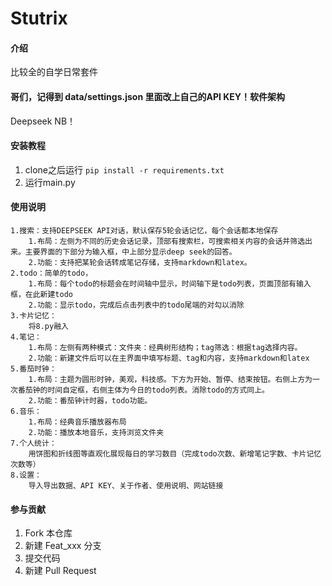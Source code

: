 # Stutrix

#### 介绍

比较全的自学日常套件

#### 哥们，记得到 data/settings.json 里面改上自己的API KEY！软件架构

Deepseek NB！

#### 安装教程

1. clone之后运行 `pip install -r requirements.txt `
2. 运行main.py

#### 使用说明

    1.搜索：支持DEEPSEEK API对话，默认保存5轮会话记忆，每个会话都本地保存
        1.布局：左侧为不同的历史会话记录，顶部有搜索栏，可搜索相关内容的会话并筛选出来。主要界面的下部分为输入框，中上部分显示deep seek的回答。
        2.功能：支持把某轮会话转成笔记存储，支持markdown和latex。
    2.todo：简单的todo，
        1.布局：每个todo的标题会在时间轴中显示，时间轴下是todo列表，页面顶部有输入框，在此新建todo
        2.功能：显示todo，完成后点击列表中的todo尾端的对勾以消除
    3.卡片记忆：
        将8.py融入
    4.笔记：
        1.布局：左侧有两种模式：文件夹：经典树形结构；tag筛选：根据tag选择内容。
        2.功能：新建文件后可以在主界面中填写标题、tag和内容，支持markdown和latex
    5.番茄时钟：
        1.布局：主题为圆形时钟，美观，科技感。下方为开始、暂停、结束按钮。右侧上方为一次番茄钟的时间自定框，右侧主体为今日的todo列表。消除todo的方式同上。
        2.功能：番茄钟计时器，todo功能。
    6.音乐：
        1.布局：经典音乐播放器布局
        2.功能：播放本地音乐，支持浏览文件夹
    7.个人统计：
        用饼图和折线图等直观化展现每日的学习数目（完成todo次数、新增笔记字数、卡片记忆次数等）
    8.设置：
        导入导出数据、API KEY、关于作者、使用说明、网站链接

#### 参与贡献

1. Fork 本仓库
2. 新建 Feat_xxx 分支
3. 提交代码
4. 新建 Pull Request

